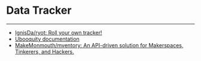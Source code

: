 #  Data Tracker
___
- [IgnisDa/ryot: Roll your own tracker!](https://github.com/ignisda/ryot)
- [Ubooquity documentation](https://vaemendis.github.io/ubooquity-doc/pages/installation-guide.html)
- [MakeMonmouth/mventory: An API-driven solution for Makerspaces, Tinkerers, and Hackers.](https://github.com/MakeMonmouth/mventory)